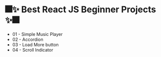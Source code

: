 # 🎆✨ Best React JS Beginner Projects ✨🎆

- 01 - Simple Music Player
- 02 - Accordion
- 03 - Load More button
- 04 - Scroll Indicator
